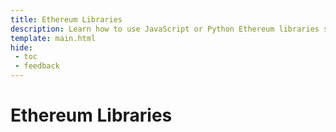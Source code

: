 ```yaml
---
title: Ethereum Libraries
description: Learn how to use JavaScript or Python Ethereum libraries such as Ethers.js, Web3.js, or Web3.py to send transactions or deploy contracts on Moonbeam.
template: main.html
hide: 
 - toc
 - feedback
---
```


<h1 class='subsection-title'>Ethereum Libraries</h1>
<div class='subsection-wrapper'></div>